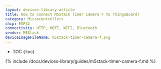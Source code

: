 ```yaml
---
layout: devices-library-article
title: How to connect M5Stack Timer Camera F to ThingsBoard?
category: Microcontrollers
chip: ESP32
connectivity: HTTP, MQTT, WIFI, Bluetooth
vendor: M5Stack
deviceImageFileName: m5stack-timer-camera-f.svg
---
```


* TOC
{:toc}

{% include /docs/devices-library/guides/m5stack-timer-camera-f.md %}
